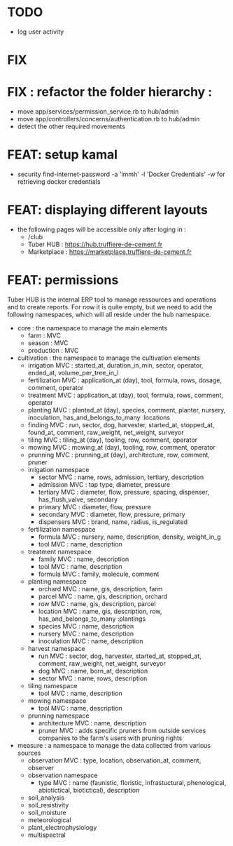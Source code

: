 # TODO
- log user activity

# FIX

# FIX : refactor the folder hierarchy :
- move app/services/permission_service.rb to hub/admin
- move app/controllers/concerns/authentication.rb to hub/admin
- detect the other required movements

# FEAT: setup kamal
- security find-internet-password -a 'lmmh' -l 'Docker Credentials' -w for retrieving docker credentials

# FEAT: displaying different layouts
- the following pages will be accessible only after loging in :
  - /club
  - Tuber HUB : https://hub.truffiere-de-cement.fr
  - Marketplace : https://marketplace.truffiere-de-cement.fr

# FEAT: permissions
Tuber HUB is the internal ERP tool to manage ressources and operations and to create reports.
For now it is quite empty, but we need to add the following namespaces, which will all reside under the hub namespace.

- core : the namespace to manage the main elements
  - farm : MVC
  - season : MVC
  - production : MVC
- cultivation : the namespace to manage the cultivation elements
  - irrigation MVC : started_at, duration_in_min, sector, operator, ended_at, volume_per_tree_in_l
  - fertilization MVC : application_at (day), tool, formula, rows, dosage, comment, operator
  - treatment MVC : application_at (day), tool, formula, rows, comment, operator
  - planting MVC : planted_at (day), species, comment, planter, nursery, inoculation, has_and_belongs_to_many :locations
  - finding MVC : run, sector, dog, harvester, started_at, stopped_at, found_at, comment, raw_weight, net_weight, surveyor
  - tiling MVC : tiling_at (day), tooling, row, comment, operator
  - mowing MVC : mowing_at (day), tooling, row, comment, operator
  - prunning MVC : prunning_at (day), architecture, row, comment, pruner
  - irrigation namespace
    - sector MVC : name, rows, admission, tertiary, description
    - admission MVC : tap type, diameter, pressure
    - tertiary MVC : diameter, flow, pressure, spacing, dispenser, has_flush_valve, secondary
    - primary MVC : diameter, flow, pressure
    - secondary MVC : diameter, flow, pressure, primary
    - dispensers MVC : brand, name, radius, is_regulated
  - fertilization namespace
    - formula MVC : nursery, name, description, density, weight_in_g
    - tool MVC : name, description
  - treatment namespace
    - family MVC : name, description
    - tool MVC : name, description
    - formula MVC : family, molecule, comment
  - planting namespace
    - orchard MVC : name, gis, description, farm
    - parcel MVC : name, gis, description, orchard
    - row MVC : name, gis, description, parcel
    - location MVC : name, gis, description, row, has_and_belongs_to_many :plantings
    - species MVC : name, description
    - nursery MVC : name, description
    - inoculation MVC : name, description
  - harvest namespace
    - run MVC : sector, dog, harvester, started_at, stopped_at, comment, raw_weight, net_weight, surveyor
    - dog MVC : name, born_at, description
    - sector MVC : name, rows, description
  - tiling namespace
    - tool MVC : name, description
  - mowing namespace
    - tool MVC : name, description
  - prunning namespace
    - architecture MVC : name, description
    - pruner MVC : adds specific pruners from outside services companies to the farm's users with pruning rights
- measure : a namespace to manage the data collected from various sources
  - observation MVC : type, location, observation_at, comment, observer
  - observation namespace
    - type MVC : name (faunistic, floristic, infrastuctural, phenological, abiotictical, biotictical), description
  - soil_analysis
  - soil_resistivity
  - soil_moisture
  - meteorological
  - plant_electrophysiology
  - multispectral

